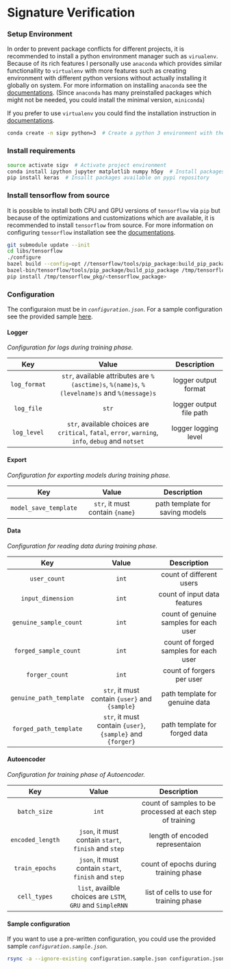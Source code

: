 Signature Verification
===

### Setup Environment
In order to prevent package conflicts for different projects, it is recommended to install a python environment manager 
such as `virualenv`. Because of its rich features I personally use `anaconda` which provides similar functionallity to 
`virtualenv` with more features such as creating environment with different python versions without actually installing 
it globally on system. For more information on installing `anaconda` see the [documentations][anaconda-doc]. (Since 
`anaconda` has many preinstalled packages which might not be needed, you could install the minimal version, `miniconda`)

If you prefer to use `virtualenv` you could find the installation instruction in [documentations][virtualenv-doc].

```bash
conda create -n sigv python=3  # Create a python 3 environment with the name of sigv
```

### Install requirements

```bash
source activate sigv  # Activate project environment
conda install ipython jupyter matplotlib numpy h5py  # Install packages available on conda repository
pip install keras  # Insallt packages available on pypi repository
```

### Install tensorflow from source
It is possible to install both CPU and GPU versions of `tensorflow` via `pip` but because of the optimizations and 
customizations which are available, it is recommended to install `tensorflow` from source. For more information on 
configuring `tensorflow` installation see the [documentations][tf-doc].

```bash
git submodule update --init
cd libs/tensorflow
./configure
bazel build --config=opt //tensorflow/tools/pip_package:build_pip_package
bazel-bin/tensorflow/tools/pip_package/build_pip_package /tmp/tensorflow_pkg
pip install /tmp/tensorflow_pkg/<tensorflow_package> 
```

### Configuration
The configuraion must be in _`configuration.json`_. For a sample configuration see the provided sample [here][sample-config]. 

#### Logger
_Configuration for logs during training phase._

Key | Value | Description
:---: | :---: | :---:
`log_format` | `str`, available attributes are `%(asctime)s`, `%(name)s`, `%(levelname)s` and `%(message)s`  | logger output format
`log_file` | `str` | logger output file path
`log_level` | `str`, available choices are `critical`, `fatal`, `error`, `warning`, `info`, `debug` and `notset` | logger logging level

#### Export
_Configuration for exporting models during training phase._

Key | Value | Description
:---: | :---: | :---:
`model_save_template` | `str`, it must contain `{name}` | path template for saving models

#### Data
_Configuration for reading data during training phase._

Key | Value | Description
:---: | :---: | :---:
`user_count` | `int` | count of different users
`input_dimension` | `int` | count of input data features
`genuine_sample_count` | `int` | count of genuine samples for each user
`forged_sample_count` | `int` | count of forged samples for each user
`forger_count` | `int` | count of forgers per user
`genuine_path_template` | `str`, it must contain `{user}` and `{sample}` | path template for genuine data
`forged_path_template` | `str`, it must contain `{user}`, `{sample}` and `{forger}` | path template for forged data

#### Autoencoder
_Configuration for training phase of Autoencoder._

Key | Value | Description
:---: | :---: | :---:
`batch_size` | `int` | count of samples to be processed at each step of training
`encoded_length` | `json`, it must contain `start`, `finish` and `step` | length of encoded representaion
`train_epochs` | `json`, it must contain `start`, `finish` and `step` | count of epochs during training phase
`cell_types` | `list`, availble choices are `LSTM`, `GRU` and `SimpleRNN` | list of cells to use for training phase

#### Sample configuration
If you want to use a pre-written configuration, you could use the provided sample _`configuration.sample.json`_.  

```bash
rsync -a --ignore-existing configuration.sample.json configuration.json
```

[tf-doc]: https://www.tensorflow.org/install/install_sources/
[anaconda-doc]: https://docs.continuum.io/anaconda/install/
[virtualenv-doc]: https://virtualenv.pypa.io/en/stable/installation/
[sample-config]: https://github.com/kahrabian/signature_verification/blob/master/configuration.sample.json